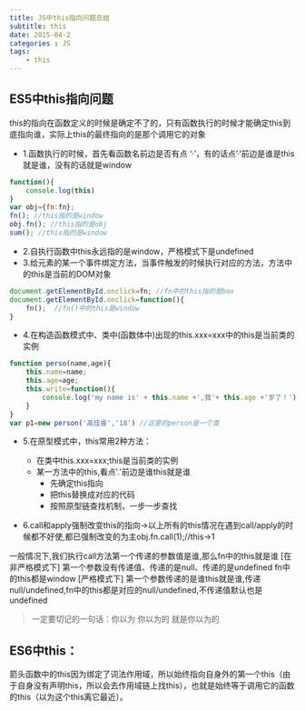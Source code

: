 ```yaml
---
title: JS中this指向问题总结
subtitle: this
date: 2015-04-2
categories : JS
tags:
    - this
---
```

## ES5中this指向问题
this的指向在函数定义的时候是确定不了的，只有函数执行的时候才能确定this到底指向谁，实际上this的最终指向的是那个调用它的对象
+ 1.函数执行的时候，首先看函数名前边是否有点 ‘·’，有的话点’·‘前边是谁是this就是谁，没有的话就是window
```javascript
function(){
    console.log(this)
}
var obj={fn:fn};
fn(); //this指的是window
obj.fn(); //this指的是obj
sum(); //this指的是window
```
+ 2.自执行函数中this永远指的是window，严格模式下是undefined
+ 3.给元素的某一个事件绑定方法，当事件触发的时候执行对应的方法，方法中的this是当前的DOM对象
```javascript
document.getElementById.onclick=fn; //fn中的this指的是box
document.getElementById.onclick=function(){
    fn();  //fn()中的this是window
}
```
+ 4.在构造函数模式中、类中(函数体中)出现的this.xxx=xxx中的this是当前类的实例
```javascript
function perso(name,age){
    this.name=name;
    this.age=age;
    this.write=function(){
        console.log('my name is' + this.name +',我'+ this.age +'岁了！')
    }
}
var p1=new person('高佳睿','18') //这里的person是一个类
```
+ 5.在原型模式中，this常用2种方法：
    + 在类中this.xxx=xxx;this是当前类的实例
    + 某一方法中的this,看点'.'前边是谁this就是谁
        + 先确定this指向
        + 把this替换成对应的代码  
        + 按照原型链查找机制，一步一步查找

+ 6.call和apply强制改变this的指向->以上所有的this情况在遇到call/apply的时候都不好使,都已强制改变的为主obj.fn.call(1);//this->1

一般情况下,我们执行call方法第一个传递的参数值是谁,那么fn中的this就是谁
[在非严格模式下]
第一个参数没有传递值、传递的是null、传递的是undefined fn中的this都是window
[严格模式下]
第一个参数传递的是谁this就是谁,传递null/undefined,fn中的this都是对应的null/undefined,不传递值默认也是undefined

> 一定要切记的一句话：你以为 你以为的 就是你以为的

## ES6中this：
箭头函数中的this因为绑定了词法作用域，所以始终指向自身外的第一个this（由于自身没有声明this，所以会去作用域链上找this），也就是始终等于调用它的函数的this（以为这个this离它最近）。
